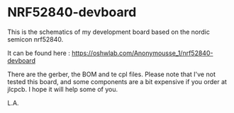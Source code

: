 # NRF52840-devboard
This is the schematics of my development board based on the nordic semicon nrf52840.

It can be found here : https://oshwlab.com/Anonymousse_1/nrf52840-devboard

There are the gerber, the BOM and te cpl files.
Please note that I've not tested this board, and some components are a bit expensive if you order at jlcpcb.
I hope it will help some of you.

L.A.
